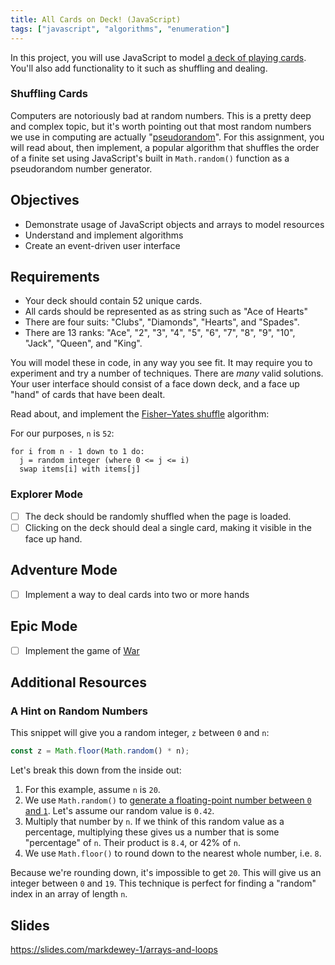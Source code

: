 ```yaml
---
title: All Cards on Deck! (JavaScript)
tags: ["javascript", "algorithms", "enumeration"]
---
```


In this project, you will use JavaScript to model
[a deck of playing cards](https://en.wikipedia.org/wiki/standard_52-card_deck).
You'll also add functionality to it such as shuffling and dealing.

### Shuffling Cards

Computers are notoriously bad at random numbers. This is a pretty deep and
complex topic, but it's worth pointing out that most random numbers we use in
computing are actually
"[pseudorandom](https://en.wikipedia.org/wiki/pseudorandomness)". For this
assignment, you will read about, then implement, a popular algorithm that
shuffles the order of a finite set using JavaScript's built in `Math.random()`
function as a pseudorandom number generator.

## Objectives

- Demonstrate usage of JavaScript objects and arrays to model resources
- Understand and implement algorithms
- Create an event-driven user interface

## Requirements

- Your deck should contain 52 unique cards.
- All cards should be represented as as string such as "Ace of Hearts"
- There are four suits: "Clubs", "Diamonds", "Hearts", and "Spades".
- There are 13 ranks: "Ace", "2", "3", "4", "5", "6", "7", "8", "9", "10",
  "Jack", "Queen", and "King".

You will model these in code, in any way you see fit. It may require you to
experiment and try a number of techniques. There are _many_ valid solutions.
Your user interface should consist of a face down deck, and a face up "hand" of
cards that have been dealt.

Read about, and implement the
[Fisher–Yates shuffle](https://en.wikipedia.org/wiki/Fisher%E2%80%93Yates_shuffle)
algorithm:

For our purposes, `n` is `52`:

```
for i from n - 1 down to 1 do:
  j = random integer (where 0 <= j <= i)
  swap items[i] with items[j]
```

### Explorer Mode

- [ ] The deck should be randomly shuffled when the page is loaded.
- [ ] Clicking on the deck should deal a single card, making it visible in the
      face up hand.

## Adventure Mode

- [ ] Implement a way to deal cards into two or more hands

## Epic Mode

- [ ] Implement the game of [War][1]

[1]: https://en.wikipedia.org/wiki/War_(card_game)

## Additional Resources

### A Hint on Random Numbers

This snippet will give you a random integer, `z` between `0` and `n`:

```javascript
const z = Math.floor(Math.random() * n);
```

Let's break this down from the inside out:

1.  For this example, assume `n` is `20`.
2.  We use `Math.random()` to
    [generate a floating-point number between `0` and `1`](https://developer.mozilla.org/en-US/docs/Web/JavaScript/Reference/Global_Objects/Math/random).
    Let's assume our random value is `0.42`.
3.  Multiply that number by `n`. If we think of this random value as a
    percentage, multiplying these gives us a number that is some "percentage" of
    `n`. Their product is `8.4`, or 42% of `n`.
4.  We use `Math.floor()` to round down to the nearest whole number, i.e. `8`.

Because we're rounding down, it's impossible to get `20`. This will give us an
integer between `0` and `19`. This technique is perfect for finding a "random"
index in an array of length `n`.

## Slides

https://slides.com/markdewey-1/arrays-and-loops

